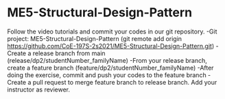 # ME5-Structural-Design-Pattern

Follow the video tutorials and commit your codes in our git repository.
-Git project: ME5-Structural-Design-Pattern (git remote add origin https://github.com/CoE-197S-2s2021/ME5-Structural-Design-Pattern.git)
-Create a release branch from main (release/dp2/studentNumber_familyName)
-From your release branch, create a feature branch (feature/dp2/studentNumber_familyName)
-After doing the exercise, commit and push your codes to the feature branch
-Create a pull request to merge feature branch to release branch. Add your instructor as reviewer.

